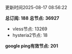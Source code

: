 更新时间2025-08-17 08:56:22

**总订阅: 188**
**总节点: 36927**
- vless节点: 13269
- hysteria2节点: 18

**google ping有效节点: 201**
